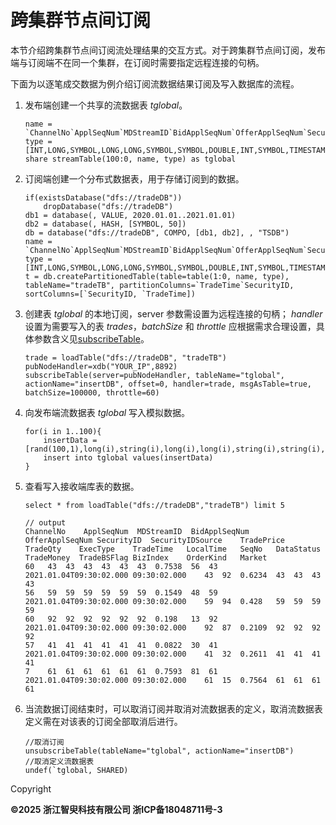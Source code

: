 # 跨集群节点间订阅

本节介绍跨集群节点间订阅流处理结果的交互方式。对于跨集群节点间订阅，发布端与订阅端不在同一个集群，在订阅时需要指定远程连接的句柄。

下面为以逐笔成交数据为例介绍订阅流数据结果订阅及写入数据库的流程。

1. 发布端创建一个共享的流数据表 *tglobal*。

   ```
   name = `ChannelNo`ApplSeqNum`MDStreamID`BidApplSeqNum`OfferApplSeqNum`SecurityID`SecurityIDSource`TradePrice`TradeQty`ExecType`TradeTime`LocalTime`SeqNo`DataStatus`TradeMoney`TradeBSFlag`BizIndex`OrderKind`Market
   type = [INT,LONG,SYMBOL,LONG,LONG,SYMBOL,SYMBOL,DOUBLE,INT,SYMBOL,TIMESTAMP,TIME,LONG,INT,DOUBLE,SYMBOL,LONG,SYMBOL,SYMBOL]
   share streamTable(100:0, name, type) as tglobal
   ```
2. 订阅端创建一个分布式数据表，用于存储订阅到的数据。

   ```
   if(existsDatabase("dfs://tradeDB"))
       dropDatabase("dfs://tradeDB")
   db1 = database(, VALUE, 2020.01.01..2021.01.01)
   db2 = database(, HASH, [SYMBOL, 50])
   db = database("dfs://tradeDB", COMPO, [db1, db2], , "TSDB")
   name = `ChannelNo`ApplSeqNum`MDStreamID`BidApplSeqNum`OfferApplSeqNum`SecurityID`SecurityIDSource`TradePrice`TradeQty`ExecType`TradeTime`LocalTime`SeqNo`DataStatus`TradeMoney`TradeBSFlag`BizIndex`OrderKind`Market
   type = [INT,LONG,SYMBOL,LONG,LONG,SYMBOL,SYMBOL,DOUBLE,INT,SYMBOL,TIMESTAMP,TIME,LONG,INT,DOUBLE,SYMBOL,LONG,SYMBOL,SYMBOL]
   t = db.createPartitionedTable(table=table(1:0, name, type), tableName="tradeTB", partitionColumns=`TradeTime`SecurityID, sortColumns=[`SecurityID, `TradeTime])
   ```
3. 创建表 *tglobal* 的本地订阅，server 参数需设置为远程连接的句柄； *handler* 设置为需要写入的表
   *trades*，*batchSize* 和 *throttle* 应根据需求合理设置，具体参数含义见[subscribeTable](../funcs/s/subscribeTable.md)。

   ```
   trade = loadTable("dfs://tradeDB", "tradeTB")
   pubNodeHandler=xdb("YOUR_IP",8892)
   subscribeTable(server=pubNodeHandler, tableName="tglobal", actionName="insertDB", offset=0, handler=trade, msgAsTable=true, batchSize=100000, throttle=60)
   ```
4. 向发布端流数据表 *tglobal* 写入模拟数据。

   ```
   for(i in 1..100){
       insertData = [rand(100,1),long(i),string(i),long(i),long(i),string(i),string(i),rand(1.0,1),rand(100,1),string(i),timestamp('2021.01.04T09:30:02.000'),time('09:30:02.000'),long(i),rand(100,1),rand(1.0,1),string(i),long(i),string(i),string(i)]
       insert into tglobal values(insertData)
   }
   ```
5. 查看写入接收端库表的数据。

   ```
   select * from loadTable("dfs://tradeDB","tradeTB") limit 5

   // output
   ChannelNo	ApplSeqNum	MDStreamID	BidApplSeqNum	OfferApplSeqNum	SecurityID	SecurityIDSource	TradePrice	TradeQty	ExecType	TradeTime	LocalTime	SeqNo	DataStatus	TradeMoney	TradeBSFlag	BizIndex	OrderKind	Market
   60	43	43	43	43	43	43	0.7538	56	43	2021.01.04T09:30:02.000	09:30:02.000	43	92	0.6234	43	43	43	43
   56	59	59	59	59	59	59	0.1549	48	59	2021.01.04T09:30:02.000	09:30:02.000	59	94	0.428	59	59	59	59
   60	92	92	92	92	92	92	0.198	13	92	2021.01.04T09:30:02.000	09:30:02.000	92	87	0.2109	92	92	92	92
   57	41	41	41	41	41	41	0.0822	30	41	2021.01.04T09:30:02.000	09:30:02.000	41	32	0.2611	41	41	41	41
   7	61	61	61	61	61	61	0.7593	81	61	2021.01.04T09:30:02.000	09:30:02.000	61	15	0.7564	61	61	61	61
   ```
6. 当流数据订阅结束时，可以取消订阅并取消对流数据表的定义，取消流数据表定义需在对该表的订阅全部取消后进行。

   ```
   //取消订阅
   unsubscribeTable(tableName="tglobal", actionName="insertDB")
   //取消定义流数据表
   undef(`tglobal, SHARED)
   ```

Copyright

**©2025 浙江智臾科技有限公司 浙ICP备18048711号-3**
